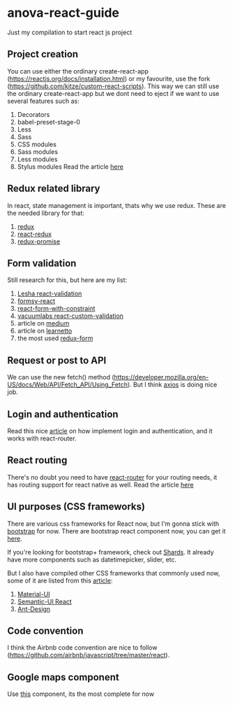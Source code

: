# anova-react-guide
Just my compilation to start react js project

## Project creation
You can use either the ordinary create-react-app (https://reactjs.org/docs/installation.html) or my favourite, use the fork (https://github.com/kitze/custom-react-scripts). This way we can still use the ordinary create-react-app but we dont need to eject if we want to use several features such as:
1. Decorators
2. babel-preset-stage-0
3. Less
4. Sass
5. CSS modules
6. Sass modules
7. Less modules
8. Stylus modules
Read the article [here](https://medium.com/@kitze/configure-create-react-app-without-ejecting-d8450e96196a)

## Redux related library
In react, state management is important, thats why we use redux. These are the needed library for that:
1. [redux](https://github.com/reactjs/redux)
2. [react-redux](https://github.com/reactjs/react-redux)
3. [redux-promise](https://github.com/acdlite/redux-promise) 

## Form validation
Still research for this, but here are my list:
1. [Lesha react-validation](https://github.com/Lesha-spr/react-validation)
2. [formsy-react](https://github.com/christianalfoni/formsy-react)
3. [react-form-with-constraint](https://github.com/tkrotoff/react-form-with-constraints)
4. [vacuumlabs react-custom-validation](https://github.com/vacuumlabs/react-custom-validation)
5. article on [medium](https://medium.com/@rajaraodv/adding-a-robust-form-validation-to-react-redux-apps-616ca240c124)
6. article on [learnetto](https://learnetto.com/blog/how-to-do-simple-form-validation-in-reactjs)
7. the most used [redux-form](https://redux-form.com/7.1.2/examples/)

## Request or post to API
We can use the new fetch() method (https://developer.mozilla.org/en-US/docs/Web/API/Fetch_API/Using_Fetch). But I think [axios](https://github.com/axios/axios) is doing nice job.

## Login and authentication
Read this nice [article](https://medium.com/the-many/adding-login-and-authentication-sections-to-your-react-or-react-native-app-7767fd251bd1) on how implement login and authentication, and it works with react-router.

## React routing
There's no doubt you need to have [react-router](https://github.com/ReactTraining/react-router) for your routing needs, it has routing support for react native as well. Read the article [here](https://medium.com/@pshrmn/a-simple-react-router-v4-tutorial-7f23ff27adf)

## UI purposes (CSS frameworks)
There are various css frameworks for React now, but I'm gonna stick with [bootstrap](http://getbootstrap.com/) for now. There are bootstrap react component now, you can get it [here](https://react-bootstrap.github.io/). 

If you're looking for bootstrap+ framework, check out [Shards](https://designrevision.com/demo/shards/). It already have more components such as datetimepicker, slider, etc.

But I also have compiled other CSS frameworks that commonly used now, some of it are listed from this [article](https://hackernoon.com/the-coolest-react-ui-frameworks-for-your-new-react-app-ad699fffd651):
1. [Material-UI](http://www.material-ui.com/)
2. [Semantic-UI React](https://react.semantic-ui.com/introduction)
3. [Ant-Design](https://ant.design/)

## Code convention
I think the Airbnb code convention are nice to follow (https://github.com/airbnb/javascript/tree/master/react).

## Google maps component
Use [this](https://github.com/tomchentw/react-google-maps) component, its the most complete for now
